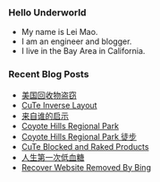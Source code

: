 ### Hello Underworld

- My name is Lei Mao.
- I am an engineer and blogger.
- I live in the Bay Area in California.


### Recent Blog Posts

<!-- BLOG-POST-LIST:START -->
- [美国回收物盗窃](https://leimao.github.io/essay/%E7%BE%8E%E5%9B%BD%E5%9B%9E%E6%94%B6%E7%89%A9%E7%9B%97%E7%AA%83/)
- [CuTe Inverse Layout](https://leimao.github.io/blog/CuTe-Inverse-Layout/)
- [来自谁的启示](https://leimao.github.io/essay/%E6%9D%A5%E8%87%AA%E8%B0%81%E7%9A%84%E5%90%AF%E7%A4%BA-Revelations-2025/)
- [Coyote Hills Regional Park](https://leimao.github.io/photography/Coyote-Hills-Regional-Park-2025-08-09/)
- [Coyote Hills Regional Park 徒步](https://leimao.github.io/life/Coyote-Hills-Regional-Park-2025-08-09/)
- [CuTe Blocked and Raked Products](https://leimao.github.io/blog/CuTe-Blocked-Raked-Products/)
- [人生第一次低血糖](https://leimao.github.io/essay/%E4%BA%BA%E7%94%9F%E7%AC%AC%E4%B8%80%E6%AC%A1%E4%BD%8E%E8%A1%80%E7%B3%96/)
- [Recover Website Removed By Bing](https://leimao.github.io/blog/Recover-Website-Removed-By-Bing/)
<!-- BLOG-POST-LIST:END -->
